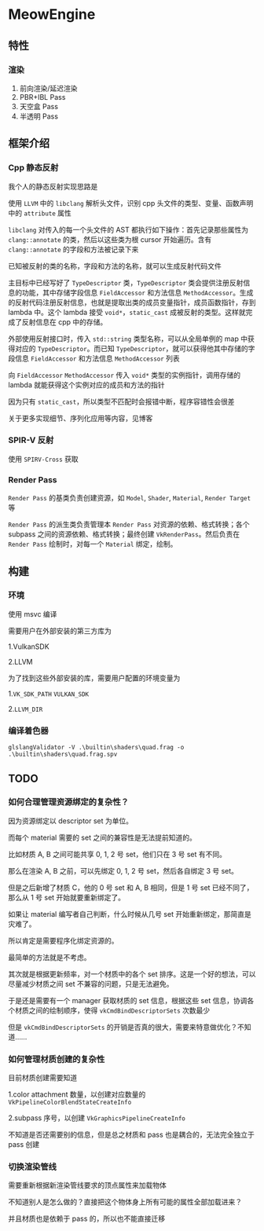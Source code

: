 # MeowEngine

## 特性

### 渲染

1. 前向渲染/延迟渲染
2. PBR+IBL Pass
3. 天空盒 Pass
4. 半透明 Pass

## 框架介绍

### Cpp 静态反射

我个人的静态反射实现思路是

使用 `LLVM` 中的 `libclang` 解析头文件，识别 cpp 头文件的类型、变量、函数声明中的 `attribute` 属性

`libclang` 对传入的每一个头文件的 AST 都执行如下操作：首先记录那些属性为 `clang::annotate` 的类，然后以这些类为根 cursor 开始遍历。含有 `clang::annotate` 的字段和方法被记录下来

已知被反射的类的名称，字段和方法的名称，就可以生成反射代码文件

主目标中已经写好了 `TypeDescriptor` 类，`TypeDescriptor` 类会提供注册反射信息的功能，其中存储字段信息 `FieldAccessor` 和方法信息 `MethodAccessor`。生成的反射代码注册反射信息，也就是提取出类的成员变量指针，成员函数指针，存到 lambda 中。这个 lambda 接受 `void*`，`static_cast` 成被反射的类型。这样就完成了反射信息在 cpp 中的存储。

外部使用反射接口时，传入 `std::string` 类型名称，可以从全局单例的 map 中获得对应的 `TypeDescriptor`。而已知 `TypeDescriptor`，就可以获得他其中存储的字段信息 `FieldAccessor` 和方法信息 `MethodAccessor` 列表

向 `FieldAccessor` `MethodAccessor` 传入 `void*` 类型的实例指针，调用存储的 lambda 就能获得这个实例对应的成员和方法的指针

因为只有 `static_cast`，所以类型不匹配时会报错中断，程序容错性会很差

关于更多实现细节、序列化应用等内容，见博客

### SPIR-V 反射

使用 `SPIRV-Cross` 获取

### Render Pass

`Render Pass` 的基类负责创建资源，如 `Model`, `Shader`, `Material`, `Render Target` 等

`Render Pass` 的派生类负责管理本 `Render Pass` 对资源的依赖、格式转换；各个 subpass 之间的资源依赖、格式转换；最终创建 `VkRenderPass`。然后负责在 `Render Pass` 绘制时，对每一个 `Material` 绑定，绘制。

## 构建

### 环境

使用 msvc 编译

需要用户在外部安装的第三方库为

1.VulkanSDK

2.LLVM

为了找到这些外部安装的库，需要用户配置的环境变量为

1.`VK_SDK_PATH` `VULKAN_SDK`

2.`LLVM_DIR`

### 编译着色器

```shell
glslangValidator -V .\builtin\shaders\quad.frag -o .\builtin\shaders\quad.frag.spv
```

## TODO

### 如何合理管理资源绑定的复杂性？

因为资源绑定以 descriptor set 为单位。

而每个 material 需要的 set 之间的兼容性是无法提前知道的。

比如材质 A, B 之间可能共享 0, 1, 2 号 set，他们只在 3 号 set 有不同。

那么在渲染 A, B 之前，可以先绑定 0, 1, 2 号 set，然后各自绑定 3 号 set。

但是之后新增了材质 C，他的 0 号 set 和 A, B 相同，但是 1 号 set 已经不同了，那么从 1 号 set 开始就要重新绑定了。

如果让 material 编写者自己判断，什么时候从几号 set 开始重新绑定，那简直是灾难了。

所以肯定是需要程序化绑定资源的。

最简单的方法就是不考虑。

其次就是根据更新频率，对一个材质中的各个 set 排序。这是一个好的想法，可以尽量减少材质之间 set 不兼容的问题，只是无法避免。

于是还是需要有一个 manager 获取材质的 set 信息，根据这些 set 信息，协调各个材质之间的绘制顺序，使得 `vkCmdBindDescriptorSets` 次数最少

但是 `vkCmdBindDescriptorSets` 的开销是否真的很大，需要来特意做优化？不知道……

### 如何管理材质创建的复杂性

目前材质创建需要知道

1.color attachment 数量，以创建对应数量的 `VkPipelineColorBlendStateCreateInfo`

2.subpass 序号，以创建 `VkGraphicsPipelineCreateInfo`

不知道是否还需要别的信息，但是总之材质和 pass 也是耦合的，无法完全独立于 pass 创建

### 切换渲染管线

需要重新根据新渲染管线要求的顶点属性来加载物体

不知道别人是怎么做的？直接把这个物体身上所有可能的属性全部加载进来？

并且材质也是依赖于 pass 的，所以也不能直接迁移